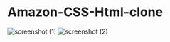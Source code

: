 # Amazon-CSS-Html-clone
![screenshot (1)](https://github.com/Kritika75/Amazon-CSS-Html-clone/assets/142504516/7f6abbcc-fe72-47a8-b542-34016ba9aa2e)
![screenshot (2)](https://github.com/Kritika75/Amazon-CSS-Html-clone/assets/142504516/8f990e8a-afef-4c67-a8f4-ec7c753aa865)
